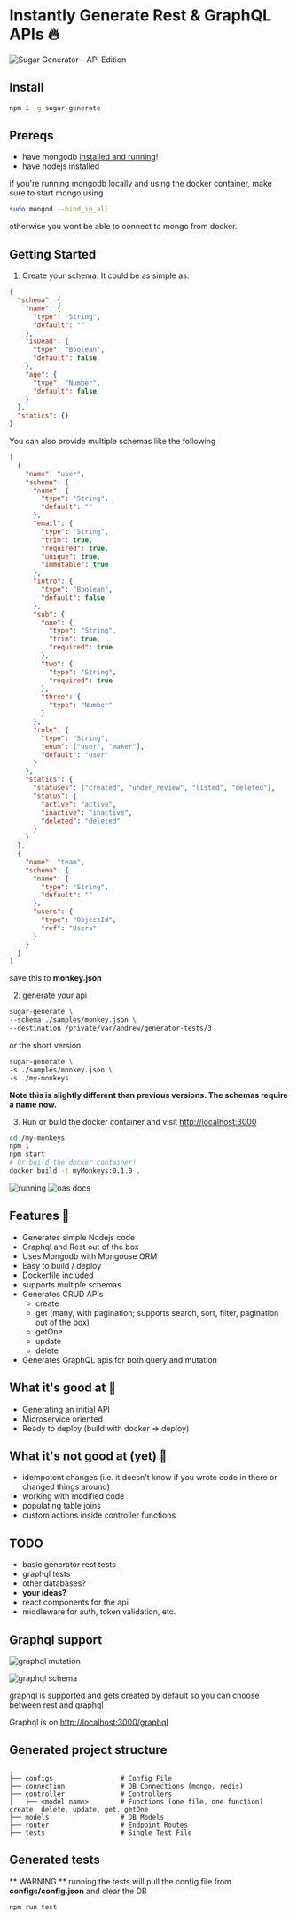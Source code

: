 # Instantly Generate Rest & GraphQL APIs 🔥



![Sugar Generator - API Edition](https://github.com/sugarkubes/generators/blob/master/logo.png?raw=true)


## Install

```sh
npm i -g sugar-generate
```

## Prereqs

- have mongodb [installed and running](https://treehouse.github.io/installation-guides/mac/mongo-mac.html)!
- have nodejs installed

if you're running mongodb locally and using the docker container, make sure to start mongo using

```sh
sudo mongod --bind_ip_all
```

otherwise you wont be able to connect to mongo from docker.

## Getting Started

1. Create your schema. It could be as simple as:

```json
{
  "schema": {
    "name": {
      "type": "String",
      "default": ""
    },
    "isDead": {
      "type": "Boolean",
      "default": false
    },
    "age": {
      "type": "Number",
      "default": false
    }
  },
  "statics": {}
}
```

You can also provide multiple schemas like the following

```json
[
  {
    "name": "user",
    "schema": {
      "name": {
        "type": "String",
        "default": ""
      },
      "email": {
        "type": "String",
        "trim": true,
        "required": true,
        "unique": true,
        "immutable": true
      },
      "intro": {
        "type": "Boolean",
        "default": false
      },
      "sub": {
        "one": {
          "type": "String",
          "trim": true,
          "required": true
        },
        "two": {
          "type": "String",
          "required": true
        },
        "three": {
          "type": "Number"
        }
      },
      "role": {
        "type": "String",
        "enum": ["user", "maker"],
        "default": "user"
      }
    },
    "statics": {
      "statuses": ["created", "under_review", "listed", "deleted"],
      "status": {
        "active": "active",
        "inactive": "inactive",
        "deleted": "deleted"
      }
    }
  },
  {
    "name": "team",
    "schema": {
      "name": {
        "type": "String",
        "default": ""
      },
      "users": {
        "type": "ObjectId",
        "ref": "Users"
      }
    }
  }
]
```

save this to **monkey.json**

2. generate your api

```sh
sugar-generate \
--schema ./samples/monkey.json \
--destination /private/var/andrew/generator-tests/3
```
or the short version

```sh
sugar-generate \
-s ./samples/monkey.json \
-s ./my-monkeys
```

**Note this is slightly different than previous versions. The schemas require a name now.**

3. Run or build the docker container and visit [http://localhost:3000](http://localhost:3000)

```sh
cd /my-monkeys
npm i
npm start
# Or build the docker container!
docker build -t myMonkeys:0.1.0 .
```

![running](https://github.com/sugarkubes/generators/blob/master/start.png?raw=true)
![oas docs](https://github.com/sugarkubes/generators/blob/master/monkey.png?raw=true)

## Features 🙉
- Generates simple Nodejs code
- Graphql and Rest out of the box
- Uses Mongodb with Mongoose ORM
- Easy to build / deploy
- Dockerfile included
- supports multiple schemas
- Generates CRUD APIs
  - create
  - get (many, with pagination; supports search, sort, filter, pagination out of the box)
  - getOne
  - update
  - delete
- Generates GraphQL apis for both query and mutation

## What it's good at 🙊

- Generating an initial API
- Microservice oriented
- Ready to deploy (build with docker => deploy)

## What it's not good at (yet) 🙈

- idempotent changes (i.e. it doesn't know if you wrote code in there or changed things around)
- working with modified code
- populating table joins
- custom actions inside controller functions


## TODO

- ~~basic generator rest tests~~
- graphql tests
- other databases?
- **your ideas?**
- react components for the api
- middleware for auth, token validation, etc.


## Graphql support

![graphql mutation](https://github.com/sugarkubes/generators/blob/master/graphql-mutation.png?raw=true)

![graphql schema](https://github.com/sugarkubes/generators/blob/master/graphql-schema.png?raw=true)


graphql is supported and gets created by default so you can choose between rest and graphql

Graphql is on [http://localhost:3000/graphql](http://localhost:3000/graphql)



## Generated project structure

    .
    ├── configs                 # Config File
    ├── connection              # DB Connections (mongo, redis)
    ├── controller              # Controllers
    │   ├── <model name>        # Functions (one file, one function) create, delete, update, get, getOne
    ├── models                  # DB Models
    ├── router                  # Endpoint Routes
    ├── tests                   # Single Test File

## Generated tests

** WARNING ** running the tests will pull the config file from **configs/config.json** and clear the DB

```sh
npm run test
```
